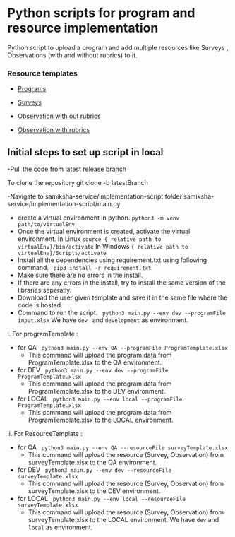 # Python scripts for program and resource implementation

Python script to upload a program and add multiple resources like   Surveys , Observations (with and without rubrics) to it.
### Resource templates
- [Programs](https://docs.google.com/spreadsheets/d/1JjF7uEsY5P1TzrsekaKjy0JtCw_xvwA4/edit?usp=sharing&ouid=113799545932705393937&rtpof=true&sd=true)

- [Surveys](https://docs.google.com/spreadsheets/d/1iA0lm_jq0IAgrvZRed8Vdj3uVdtvKAqni-SshiPbCo4/edit?usp=share_link)
- [Observation with out rubrics](https://docs.google.com/spreadsheets/d/1uErekrCkuOXMdIvXsCSOr7YiBk4HcS4iJrh0tdALlsw/edit?usp=share_link)
- [Observation with rubrics](https://docs.google.com/spreadsheets/d/1cWbFMOVwDny3r91yFW7_TSmRAfzOGynFksA9psj0uE8/edit?gid=653980971#gid=653980971)


## Initial steps to set up script in local
-Pull the code from latest release branch

 To clone the repository  git clone -b latestBranch <git-link>

-Navigate to samiksha-service/implementation-script folder  samiksha-service/implementation-script/main.py
- create a virtual environment in python.
``` python3 -m venv path/to/virtualEnv ```
- Once the virtual environment is created, activate the virtual environment.
In Linux
``` source { relative path to virtualEnv}/bin/activate ```
In Windows
``` { relative path to virtualEnv}/Scripts/activate ```
- Install all the dependencies using requirement.txt using following command. 
```  pip3 install -r requirement.txt ```
- Make sure there are no errors in the install.
- If there are any errors in the install, try to install the same version of the libraries seperatly.
- Download the user given template and save it in the same file where the code is hosted.
- Command to run the script.
```  python3 main.py --env dev --programFile input.xlsx ```
We have ```dev ``` and ``` development ``` as environment.


i. For programTemplate :

-   for QA
    ` python3 main.py --env QA --programFile ProgramTemplate.xlsx`
    -   This command will upload the program data from ProgramTemplate.xlsx to the QA environment.
-   for DEV
        ` python3 main.py --env dev --programFile ProgramTemplate.xlsx`
    -   This command will upload the program data from ProgramTemplate.xlsx to the DEV environment.
-   for LOCAL
        ` python3 main.py --env local --programFile ProgramTemplate.xlsx`
    -   This command will upload the program data from ProgramTemplate.xlsx to the LOCAL environment.


ii. For ResourceTemplate :

-   for QA
        ` python3 main.py --env QA --resourceFile surveyTemplate.xlsx`
    -   This command will upload the resource (Survey, Observation) from surveyTemplate.xlsx to the QA environment.
-   for DEV
        ` python3 main.py --env dev --resourceFile surveyTemplate.xlsx`
    -   This command will upload the resource (Survey, Observation) from surveyTemplate.xlsx to the DEV environment.
-   for LOCAL
        ` python3 main.py --env local --resourceFile surveyTemplate.xlsx`
    -   This command will upload the resource (Survey, Observation) from surveyTemplate.xlsx to the LOCAL environment.
        We have `dev` and `local` as environment.

